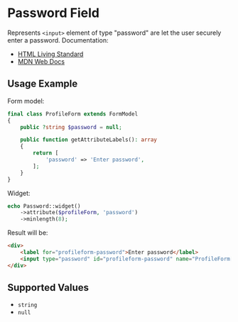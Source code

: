 # Password Field

Represents `<input>` element of type "password" are let the user securely enter a password. Documentation:

- [HTML Living Standard](https://html.spec.whatwg.org/multipage/input.html#password-state-(type=password))
- [MDN Web Docs](https://developer.mozilla.org/en-US/docs/Web/HTML/Element/input/password)

## Usage Example

Form model:

```php
final class ProfileForm extends FormModel
{
    public ?string $password = null;

    public function getAttributeLabels(): array
    {
        return [
            'password' => 'Enter password',
        ];
    }
}
```

Widget:

```php
echo Password::widget()
    ->attribute($profileForm, 'password')
    ->minlength(8);
```

Result will be:

```html
<div>
    <label for="profileform-password">Enter password</label>
    <input type="password" id="profileform-password" name="ProfileForm[password]" minlength="8">
</div>
```

## Supported Values

- `string`
- `null`
